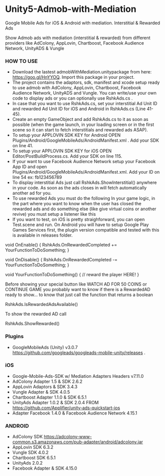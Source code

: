 # Unity5-Admob-with-Mediation
Google Mobile Ads for iOS & Android with mediation.
Interstitial & Rewarded Ads

Show Admob ads with mediation (interstitial &amp; rewarded) from different providers like AdColony, AppLovin, Chartboost, Facebook Audience Network, UnityADS &amp; Vungle

### HOW TO USE ###

* Download the lastest admobWithMediation.unitypackage from here: https://goo.gl/HnYYOQ. 
Import this package in your project.
* The project contains the adaptors, sdk, manifest and xcode setup ready to use admob with AdColony, AppLovin, Chartboost, Facebook Audience Network, UnityADS and Vungle. You can write/use your own code to display ads or you can optionally use RshkAds.cs .
* In case that you want to use RshkAds.cs, set your interstitial Ad Unit ID and rewarded Ad Unit ID for iOS and Android in RshkAds.cs (Line 41-45).
* Create an empty GameObject and add RshkAds.cs to it as soon as possible (when the game launch, in your loading screen or in the first scene so it can start to fetch interstitials and rewarded ads ASAP).
* To setup your APPLOVIN SDK KEY for Android OPEN Plugins/Android/GoogleMobileAds/AndroidManifest.xml . Add your SDK on line 41.
* To setup your APPLOVIN SDK KEY for iOS OPEN Editor/PostBuildProcess.cs. Add your SDK on line 115.
* If your want to use Facebook Audience Network setup your Facebook App ID and open Plugins/Android/GoogleMobileAds/AndroidManifest.xml. Add your ID on line 54 ex: fb123456789
* To display interstitial Ads just call RshkAds.ShowInterstitial() anywhere in your code. As soon as the ads closes in will fetch automatically another ad for you.
* To use rewarded Ads you must do the following
In your game logic, in the part where you want to know when the user has closed the rewarded ads and do something else (like give virtual coins or another revive) you must setup a listener like this
* If you want to test, on iOS is pretty straighforward, you can open Test.scene and run. On Android you will have to setup Google Play Games Services first, the plugin version compatible and tested with this is available in releases folder.

void OnEnable()
{
 RshkAds.OnRewardedCompleted += YourFunctionToDoSomething;
}

void OnDisable()
{
 RshkAds.OnRewardedCompleted -= YourFunctionToDoSomething;
}

void YourFunctionToDoSomething()
{
 // reward the player HERE!
}

Before showing your special button like WATCH AD FOR 50 COINS or CONTINUE GAME you probably want to know if there is a RewardedAD ready to show... to know that just call the function that returns a boolean 

 RshkAds.IsRewardedAdsAvailable()

To show the rewarded AD call

 RshkAds.ShowRewarded()

### Plugins ###

* GoogleMobileAds (Unity) v3.0.7 https://github.com/googleads/googleads-mobile-unity/releases .

### iOS ###

* Google-Mobile-Ads-SDK w/ Mediation Adapters Headers v7.11.0
* AdColony Adapter 1.5 & SDK 2.6.2
* AppLovin Adaptors & SDK 3.4.3
* Vungle Adapter & SDK 4.0.5
* Chartboost Adapter 1.1.0 & SDK 6.5.1
* UnityAds Adapter 1.0.2 & SDK 2.0.4 FROM https://github.com/Applifier/unity-ads-quickstart-ios
* Adapter Facebook 1.4.0 & Facebook Audience Network 4.15.1

### ANDROID ###

* AdColony SDK https://adcolony-www-common.s3.amazonaws.com/pub-adapter/android/adcolony.jar
* AppLovin SDK 6.3.2
* Vungle SDK 4.0.2
* Chartboost SDK 6.5.1
* UnityAds 2.0.2
* Facebook Adapter & SDK 4.15.0
